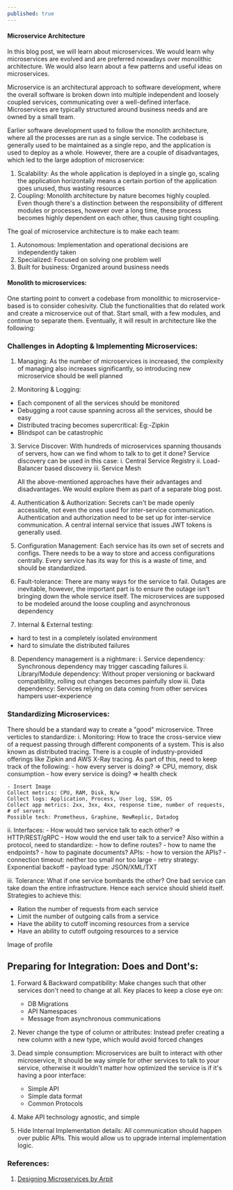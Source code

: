 ```yaml
---
published: true
---
```


#### Microservice Architecture
In this blog post, we will learn about microservices. We would learn why microservices are evolved and are preferred nowadays over monolithic architecture. We would also learn about a few patterns and useful ideas on microservices.

Microservice is an architectural approach to software development, where the overall software is broken down into multiple independent and loosely coupled services, communicating over a well-defined interface. Microservices are typically structured around business needs and are owned by a small team.

Earlier software development used to follow the monolith architecture, where all the processes are run as a single service. The codebase is generally used to be maintained as a single repo, and the application is used to deploy as a whole. However, there are a couple of disadvantages, which led to the large adoption of microservice:
1. Scalability: As the whole application is deployed in a single go, scaling the application horizontally means a certain portion of the application goes unused, thus wasting resources
2. Coupling: Monolith architecture by nature becomes highly coupled. Even though there's a distinction between the responsibility of different modules or processes, however over a long time, these process becomes highly dependent on each other, thus causing tight coupling.

The goal of microservice architecture is to make each team:
1. Autonomous: Implementation and operational decisions are independently taken
2. Specialized: Focused on solving one problem well
3. Built for business: Organized around business needs 

#### Monolith to microservices:
One starting point to convert a codebase from monolithic to microservice-based is to consider cohesivity. Club the functionalities that do related work and create a microservice out of that. Start small, with a few modules, and continue to separate them. Eventually, it will result in architecture like the following:

### Challenges in Adopting & Implementing Microservices:

1. Managing: As the number of microservices is increased, the complexity of managing also increases significantly, so introducing new microservice should be well planned

2. Monitoring & Logging: 
- Each component of all the services should be monitored
- Debugging a root cause spanning across all the services, should be easy
- Distributed tracing becomes supercritical: Eg:-Zipkin
- Blindspot can be catastrophic

3. Service Discover:
With hundreds of microservices spanning thousands of servers, how can we find whom to talk to to get it done? Service discovery can be used in this case:
    i. Central Service Registry
    ii. Load-Balancer based discovery
    iii. Service Mesh
    
   All the above-mentioned approaches have their advantages and disadvantages. We would explore them as part of a separate blog post.

4. Authentication & Authorization: Secrets can't be made openly accessible, not even the ones used for inter-service communication. Authentication and authorization need to be set up for inter-service communication. A central internal service that issues JWT tokens is generally used.

5. Configuration Management: Each service has its own set of secrets and configs. There needs to be a way to store and access configurations centrally. Every service has its way for this is a waste of time, and should be standardized.

6. Fault-tolerance: There are many ways for the service to fail. Outages are inevitable, however, the important part is to ensure the outage isn't bringing down the whole service itself. The microservices are supposed to be modeled around the loose coupling and asynchronous dependency

7. Internal & External testing:
- hard to test in a completely isolated environment
- hard to simulate the distributed failures

8. Dependency management is a nightmare:
    i. Service dependency: Synchronous dependency may trigger cascading failures
    ii. Library/Module dependency: Without proper versioning or backward compatibility, rolling out changes becomes painfully slow
    iii. Data dependency: Services relying on data coming from other services hampers user-experience


### Standardizing Microservices:
There should be a standard way to create a "good" microservice. Three verticles to standardize:
i. Monitoring: 
    How to trace the cross-service view of a request passing through different components of a system. This is also known as distributed tracing. There is a couple of industry-provided offerings like Zipkin and AWS X-Ray tracing. As part of this, need to keep track of the following:
    - how every server is doing? => CPU, memory, disk consumption
    - how every service is doing? => health check
    
    - Insert Image
    Collect metrics: CPU, RAM, Disk, N/w
    Collect logs: Application, Process, User log, SSH, OS
    Collect app metrics: 2xx, 3xx, 4xx, response time, number of requests, # of servers
    Possible tech: Prometheus, Graphine, NewReplic, Datadog
    
ii. Interfaces:
     - How would two service talk to each other? => HTTP/REST/gRPC
     - How would the end user talk to a service?
     Also within a protocol, need to standardize:
        - how to define routes?
        - how to name the endpoints?
        - how to paginate documents?
     APIs:
        - how to version the APIs?
        - connection timeout: neither too small nor too large
        - retry strategy: Exponential backoff
        - payload type: JSON/XML/TXT

iii. Tolerance: What if one service bombards the other? One bad service can take down the entire infrastructure. Hence each service should shield itself. Strategies to achieve this:
- Ration the number of requests from each service
- Limit the number of outgoing calls from a service
- Have the ability to cutoff incoming resources from a service
- Have an ability to cutoff outgoing resources to a service

Image of profile


## Preparing for Integration: Does and Dont's:
1. Forward & Backward compatibility: Make changes such that other services don't need to change at all. Key places to keep a close eye on:
    - DB Migrations
    - API Namespaces
    - Message from asynchronous communications
    
2. Never change the type of column or attributes: Instead prefer creating a new column with a new type, which would avoid forced changes

3. Dead simple consumption: Microservices are built to interact with other microservice, It should be way simple for other services to talk to your service, otherwise it wouldn't matter how optimized the service is if it's having a poor interface: 
    - Simple API
    - Simple data format
    - Common Protocols 

4. Make API technology agnostic, and simple
5. Hide Internal Implementation details:
   All communication should happen over public APIs. This would allow us to upgrade internal implementation logic.

    

### References:
1. [Designing Microservices by Arpit](https://courses.arpitbhayani.me/designing-microservices/learn)
